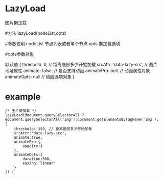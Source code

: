 # LazyLoad
图片懒加载

#方法
lazyLoad(nodeList,opts) 

#参数说明
nodeList 节点列表或者单个节点
opts 懒加载选项

#opts参数对象

默认值
{
        threshold: 0, // 距离底部多少开始加载
        srcAttr: 'data-lazy-src', // 图片地址属性
        animate: false, // 是否支持动画
        animatePro: null, // 动画属性对象
        animateOpts: null // 动画选项对象
}

# example

    /* 图片懒加载 */
    lazyLoad(document.querySelectorAll ? document.querySelectorAll('img'):document.getElementsByTagName('img'),{
        threshold:-150, // 距离底部多少开始加载
        srcAttr:'data-lazy-src',
        animate:true,
        animatePro:{
            opacity:1
        },
        animateOpts:{
            duration:500,
            easing:'linear'
        }
    }) ;
